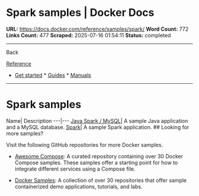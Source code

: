 # Spark samples | Docker Docs

**URL:** https://docs.docker.com/reference/samples/spark/
**Word Count:** 772
**Links Count:** 477
**Scraped:** 2025-07-16 01:54:11
**Status:** completed

---

Back

[Reference](https://docs.docker.com/reference/)

  * [Get started](https://docs.docker.com/get-started/)   * [Guides](https://docs.docker.com/guides/)   * [Manuals](https://docs.docker.com/manuals/)

* * *

# Spark samples

Name| Description   ---|---   [Java Spark / MySQL](https://github.com/docker/awesome-compose/tree/master/sparkjava-mysql)| A sample Java application and a MySQL database.   [Spark](https://github.com/docker/awesome-compose/tree/master/sparkjava)| A sample Spark application.      ## Looking for more samples?

Visit the following GitHub repositories for more Docker samples.

  * [Awesome Compose](https://github.com/docker/awesome-compose): A curated repository containing over 30 Docker Compose samples. These samples offer a starting point for how to integrate different services using a Compose file.

  * [Docker Samples](https://github.com/dockersamples?q=&type=all&language=&sort=stargazers): A collection of over 30 repositories that offer sample containerized demo applications, tutorials, and labs.